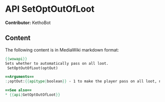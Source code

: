 # API SetOptOutOfLoot

**Contributor:** KethoBot

## Content

The following content is in MediaWiki markdown format:

```mediawiki
{{wowapi}}
Sets whether to automatically pass on all loot.
 SetOptOutOfLoot(optOut)

==Arguments==
:;optOut:{{apitype|boolean}} - 1 to make the player pass on all loot, nil otherwise.

==See also==
* {{api|GetOptOutOfLoot}}
```